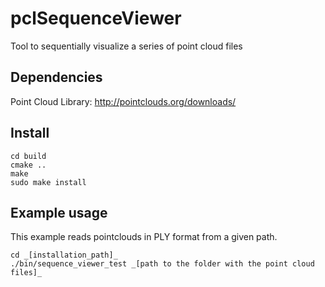 # pclSequenceViewer
Tool to sequentially visualize a series of point cloud files

## Dependencies
Point Cloud Library: http://pointclouds.org/downloads/

## Install

```
cd build
cmake ..
make
sudo make install
```
## Example usage
This example reads pointclouds in PLY format from a given path.

```
cd _[installation_path]_
./bin/sequence_viewer_test _[path to the folder with the point cloud files]_

```
